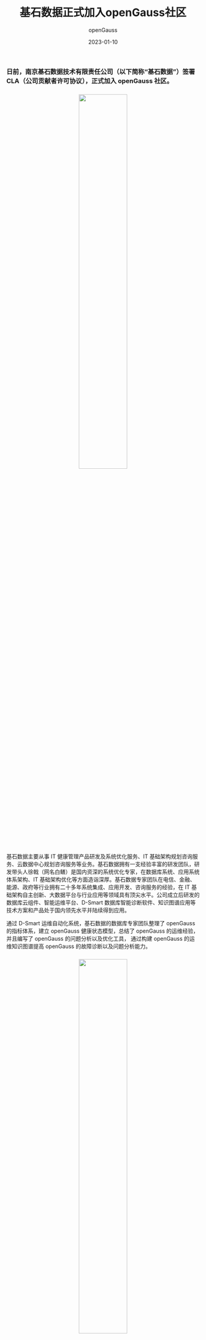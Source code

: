 ﻿---
title: '基石数据正式加入openGauss社区'
date: '2023-01-10'
tags: ['theme']
banner: '/category/news/2023-01-10/banner.jpg'
author: 'openGauss'
category: 'news'
summary: '基石数据正式加入openGauss社区'
---

### 日前，南京基石数据技术有限责任公司（以下简称“基石数据”）签署 CLA（公司贡献者许可协议），正式加入 openGauss 社区。

<div style="text-align:center;margin:24px 0;"><img src="/zh/news/2023-01-10/banner.jpg" style="width: 50%"></div>

基石数据主要从事 IT 健康管理产品研发及系统优化服务、IT 基础架构规划咨询服务、云数据中心规划咨询服务等业务。基石数据拥有一支经验丰富的研发团队，研发带头人徐戟（网名白鳝）是国内资深的系统优化专家，在数据库系统、应用系统体系架构、IT 基础架构优化等方面造诣深厚。基石数据专家团队在电信、金融、能源、政府等行业拥有二十多年系统集成、应用开发、咨询服务的经验，在 IT 基础架构自主创新、大数据平台与行业应用等领域具有顶尖水平。公司成立后研发的数据库云组件、智能运维平台、D-Smart 数据库智能诊断软件、知识图谱应用等技术方案和产品处于国内领先水平并陆续得到应用。

通过 D-Smart 运维自动化系统，基石数据的数据库专家团队整理了 openGauss 的指标体系，建立 openGauss 健康状态模型，总结了 openGauss 的运维经验，并且编写了 openGauss 的问题分析以及优化工具， 通过构建 openGauss 的运维知识图谱提高 openGauss 的故障诊断以及问题分析能力。

<div style="text-align:center;margin:24px 0;">
<img src="/zh/news/2023-01-10/pic1.png" style="width: 50%">
<p>图1：openGauss 健康状态</p>
</div>

<div style="text-align:center;margin:24px 0;"><img src="/zh/news/2023-01-10/pic1.png" style="width: 50%">
<p>图2：openGauss 优化分析工具</p></div>

基石数据计划与社区各方开展交流与合作，致力于提升 openGauss 运维能力建设，解决 openGauss 生产环境中遇到的实际问题，总结形成运维知识，打造基于知识自动化的 openGauss 运维工具。基石数据将重点关注社区 OPS，将在以下方面做出贡献：

- openGauss 的指标体系。

- openGauss 的健康、性能、负载、故障等模型，自动分析数据库状态及预警。

- openGauss 的问题分析工具。

- openGauss 运维知识图谱。

### 欢迎感兴趣的朋友参与 openGauss OPS 建设。

<https://gitee.com/opengauss/openGauss-server>

<https://gitee.com/opengauss/openGauss-third_party>
